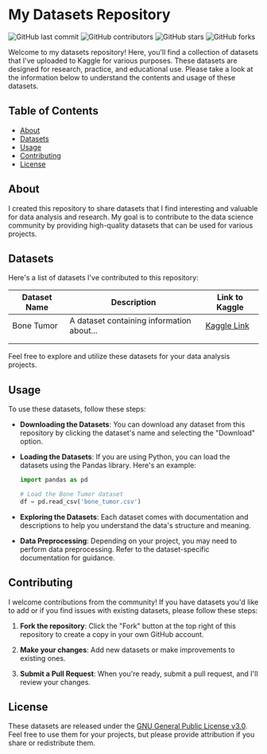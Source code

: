 # My Datasets Repository

![GitHub last commit](https://img.shields.io/github/last-commit/Antimonii/Datasets)
![GitHub contributors](https://img.shields.io/github/contributors/Antimonii/Datasets)
![GitHub stars](https://img.shields.io/github/stars/Antimonii/Datasets?style=social)
![GitHub forks](https://img.shields.io/github/forks/Antimonii/Datasets?style=social)

Welcome to my datasets repository! Here, you'll find a collection of datasets that I've uploaded to Kaggle for various purposes. These datasets are designed for research, practice, and educational use. Please take a look at the information below to understand the contents and usage of these datasets.

## Table of Contents

- [About](#about)
- [Datasets](#datasets)
- [Usage](#usage)
- [Contributing](#contributing)
- [License](#license)

## About

I created this repository to share datasets that I find interesting and valuable for data analysis and research. My goal is to contribute to the data science community by providing high-quality datasets that can be used for various projects.

## Datasets

Here's a list of datasets I've contributed to this repository:

| Dataset Name      | Description                                 | Link to Kaggle                   |
|-------------------|---------------------------------------------|----------------------------------|
| Bone Tumor        | A dataset containing information about...   |[Kaggle Link](https://www.kaggle.com/datasets/antimoni/bone-tumor)  |
|                   |                                             |                                  |
|                   |                                             |                                  |

Feel free to explore and utilize these datasets for your data analysis projects.

## Usage

To use these datasets, follow these steps:

- **Downloading the Datasets**: You can download any dataset from this repository by clicking the dataset's name and selecting the "Download" option.

- **Loading the Datasets**: If you are using Python, you can load the datasets using the Pandas library. Here's an example:

    ```python
    import pandas as pd

    # Load the Bone Tumor dataset
    df = pd.read_csv('bone_tumor.csv')
    ```

- **Exploring the Datasets**: Each dataset comes with documentation and descriptions to help you understand the data's structure and meaning.

- **Data Preprocessing**: Depending on your project, you may need to perform data preprocessing. Refer to the dataset-specific documentation for guidance.

## Contributing

I welcome contributions from the community! If you have datasets you'd like to add or if you find issues with existing datasets, please follow these steps:

1. **Fork the repository**: Click the "Fork" button at the top right of this repository to create a copy in your own GitHub account.

2. **Make your changes**: Add new datasets or make improvements to existing ones.

3. **Submit a Pull Request**: When you're ready, submit a pull request, and I'll review your changes.

## License

These datasets are released under the [GNU General Public License v3.0](LICENSE). Feel free to use them for your projects, but please provide attribution if you share or redistribute them.
